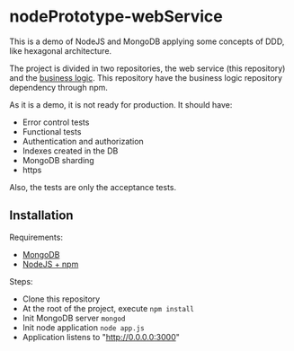 nodePrototype-webService
========================
This is a demo of NodeJS and MongoDB applying some concepts of DDD, like hexagonal architecture.

The project is divided in two repositories, the web service (this repository) and the [business logic](https://github.com/AitorGuerrero/nodePrototype-src).
This repository have the business logic repository dependency through npm.

As it is a demo, it is not ready for production. It should have:
- Error control tests
- Functional tests
- Authentication and authorization
- Indexes created in the DB
- MongoDB sharding
- https

Also, the tests are only the acceptance tests.

Installation
------------
Requirements:
* [MongoDB](http://www.mongodb.org/)
* [NodeJS + npm](http://nodejs.org/)

Steps:
* Clone this repository
* At the root of the project, execute `npm install`
* Init MongoDB server `mongod`
* Init node application `node app.js`
* Application listens to "http://0.0.0.0:3000"
